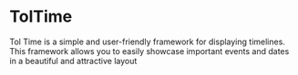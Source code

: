 # TolTime
Tol Time is a simple and user-friendly framework for displaying timelines. This framework allows you to easily showcase important events and dates in a beautiful and attractive layout
